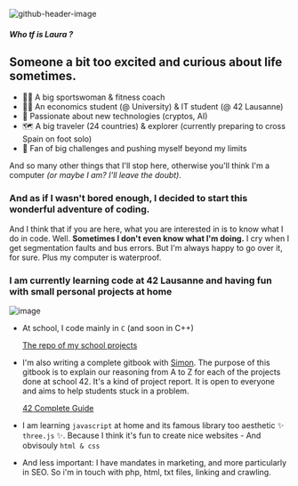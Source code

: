 ![github-header-image](https://user-images.githubusercontent.com/84352348/220209134-3a9f2f38-d93f-4a98-bb44-64bda22c7ada.png)

#### _Who tf is Laura ?_

## Someone a bit too excited and curious about life sometimes. 

- 🏋🏽 A big sportswoman & fitness coach 
- 👩‍🎓 An economics student (@ University) & IT student (@ 42 Lausanne)
- 🤖 Passionate about new technologies (cryptos, AI)
- 🗺️ A big traveler (24 countries) & explorer (currently preparing to cross Spain on foot solo)
- 🥇 Fan of big challenges and pushing myself beyond my limits 

And so many other things that I'll stop here, otherwise you'll think I'm a computer _(or maybe I am? I'll leave the doubt)_. 

### And as if I wasn't bored enough, I decided to start this wonderful adventure of coding.

And I think that if you are here, what you are interested in is to know what I do in code. Well. **Sometimes I don't even know what I'm doing.** I cry when I get segmentation faults and bus errors. But I'm always happy to go over it, for sure. Plus my computer is waterproof. 

### I am currently learning code at 42 Lausanne and having fun with small personal projects at home

![image](https://user-images.githubusercontent.com/84352348/220210501-e13f4c94-ff80-426b-a33f-270709dc5c0a.png)

- At school, I code mainly in ` C ` (and soon in C++)

     [The repo of my school projects](https://github.com/thebrisly/42-Cursus-Piscine)
      
- I'm also writing a complete gitbook with [Simon](https://github.com/Laendrun/). The purpose of this gitbook is to explain our reasoning from A to Z for each of the projects done at school 42. It's a kind of project report. It is open to everyone and aims to help students stuck in a problem.

     [42 Complete Guide](https://42-cursus.gitbook.io/guide/)

- I am learning ` javascript ` at home and its famous library too aesthetic ✨ ` three.js ` ✨. Because I think it's fun to create nice websites 
      - And obvisouly ` html & css `
- And less important: I have mandates in marketing, and more particularly in SEO. So i'm in touch with php, html, txt files, linking and crawling.
